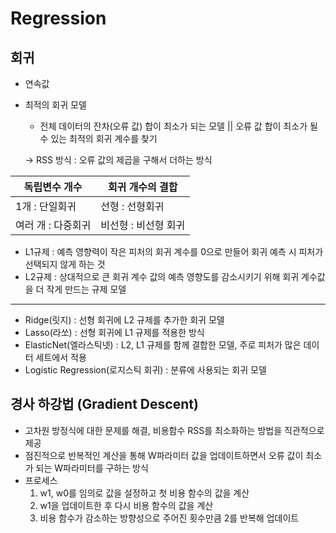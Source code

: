# Regression

## 회귀

- 연속값
- 최적의 회귀 모델
    - 전체 데이터의 잔차(오류 값) 합이 최소가 되는 모델 || 오류 값 합이 최소가 될 수 있는 최적의 회귀 계수를 찾기
    
    → RSS 방식 : 오류 값의 제곱을 구해서 더하는 방식
    

| 독립변수 개수 | 회귀 개수의 결합 |
| --- | --- |
| 1개 : 단일회귀 | 선형 : 선형회귀 |
| 여러 개 : 다중회귀 | 비선형 : 비선형 회귀 |
- L1규제 : 예측 영향력이 작은 피처의 회귀 계수를 0으로 만들어 회귀 예측 시 피처가 선택되지 않게 하는 것
- L2규제 : 상대적으로 큰 회귀 계수 값의 예측 영향도를 감소시키기 위해 회귀 계수값을 더 작게 만드는 규제 모델

---

- Ridge(릿지) : 선형 회귀에 L2 규제를 추가한 회귀 모델
- Lasso(라쏘) : 선형 회귀에 L1 규제를 적용한 방식
- ElasticNet(엘라스틱넷) : L2, L1 규제를 함께 결합한 모델, 주로 피처가 많은 데이터 세트에서 적용
- Logistic Regression(로지스틱 회귀) : 분류에 사용되는 회귀 모델
    
    

## 경사 하강법 (Gradient Descent)

- 고차원 방정식에 대한 문제를 해결, 비용함수 RSS를 최소화하는 방법을 직관적으로 제공
- 점진적으로 반복적인 계산을 통해 W파라미터 값을 업데이트하면서 오류 값이 최소가 되는 W파라미터를 구하는 방식
- 프로세스
    1. w1, w0를 임의로 값을 설정하고 첫 비용 함수의 값을 계산
    2. w1을 업데이트한 후 다시 비용 함수의 값을 계산
    3. 비용 함수가 감소하는 방향성으로 주어진 횟수만큼 2를 반복해 업데이트
